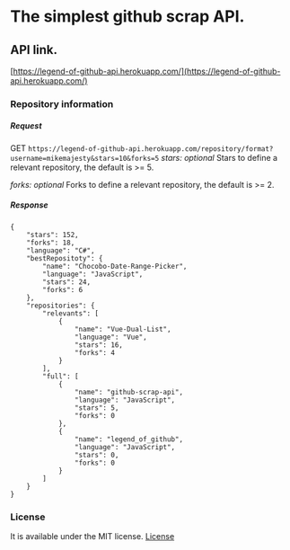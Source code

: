 # The simplest github scrap API.

## API link.
[https://legend-of-github-api.herokuapp.com/](https://legend-of-github-api.herokuapp.com/)

### Repository information

##### Request
GET ```https://legend-of-github-api.herokuapp.com/repository/format?username=mikemajesty&stars=10&forks=5```
*stars: optional* Stars to define a relevant repository, the default is >= 5.

*forks: optional* Forks to define a relevant repository, the default is >= 2.

##### Response
```
{
    "stars": 152,
    "forks": 18,
    "language": "C#",
    "bestRepositoty": {
        "name": "Chocobo-Date-Range-Picker",
        "language": "JavaScript",
        "stars": 24,
        "forks": 6
    },
    "repositories": {
        "relevants": [
            {
                "name": "Vue-Dual-List",
                "language": "Vue",
                "stars": 16,
                "forks": 4
            }
        ],
        "full": [
            {
                "name": "github-scrap-api",
                "language": "JavaScript",
                "stars": 5,
                "forks": 0
            },
            {
                "name": "legend_of_github",
                "language": "JavaScript",
                "stars": 0,
                "forks": 0
            }
        ]
    }
}
```

### License

It is available under the MIT license.
[License](https://opensource.org/licenses/mit-license.php)
